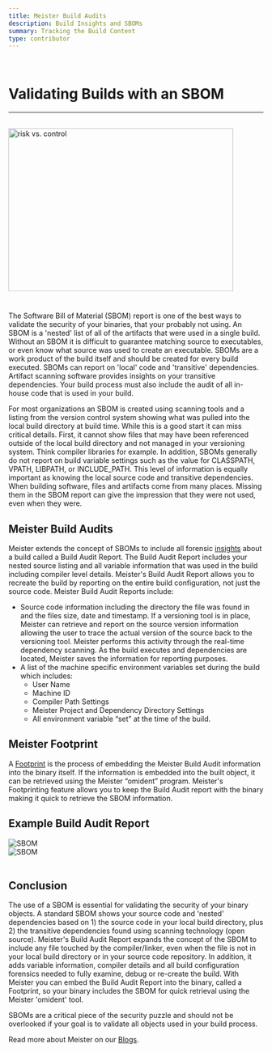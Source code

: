 ```yaml
---
title: Meister Build Audits
description: Build Insights and SBOMs
summary: Tracking the Build Content
type: contributor
---
```


<div class="row">

  <div class="col">
  </div>
  <div class="col-7">
  <div style="margin-bottom:40px">
    <br>
    <h1 class="text-left">Validating Builds with an SBOM</h1>
    <hr>
    <br>
    <img src="/images/digitalvisability.png" alt="risk vs. control" style="width:444px;height:322px;"  />
  </div>


The Software Bill of Material (SBOM) report is one of the best ways to validate the security of your binaries, that your probably not using. An SBOM is a 'nested' list of all of the artifacts that were used in a single build.  Without an SBOM it is difficult to guarantee matching source to executables, or even know what source was used to create an executable. SBOMs are a work product of the build itself and should be created for every build executed. SBOMs can report on 'local' code and 'transitive' dependencies. Artifact scanning software provides insights on your transitive dependencies. Your build process must also include the audit of all in-house code that is used in your build.

For most organizations an SBOM is created using scanning tools and a listing from the version control system showing what was pulled into the local build directory at build time. While this is a good start it can miss critical details. First, it cannot show files that may have been referenced outside of the local build directory and not managed in your versioning system. Think compiler libraries for example. In addition, SBOMs generally do not report on build variable settings such as the value for CLASSPATH, VPATH, LIBPATH, or INCLUDE_PATH. This level of information is equally important as knowing the local source code and transitive dependencies. When building software, files and artifacts come from many places. Missing them in the SBOM report can give the impression that they were not used, even when they were. 

## Meister Build Audits

Meister extends the concept of SBOMs to include all forensic [insights](https://www.openmakesoftware.com/help/#!meisterinsight.htm) about a build called a Build Audit Report. The Build Audit Report includes your nested source listing and all variable information that was used in the build including compiler level details. Meister's Build Audit Report allows you to recreate the build by reporting on the entire build configuration, not just the source code. Meister Build Audit Reports include:

- Source code information including the directory the file was found in and the files size, date and timestamp. If a versioning tool is in place, Meister can retrieve and report on the source version information allowing the user to trace the actual version of the source back to the versioning tool. Meister performs this activity through the real-time dependency scanning. As the build executes and dependencies are located, Meister saves the information for reporting purposes.
- A list of the machine specific environment variables set during the build which includes:
  - User Name
  - Machine ID
  - Compiler Path Settings
  - Meister Project and Dependency Directory Settings
  -	All environment variable “set” at the time of the build.

## Meister Footprint
 A [Footprint](https://www.openmakesoftware.com/help/#!footprintingembeddingthedna1.htm) is the process of embedding the Meister Build Audit information into the binary itself. If the information is embedded into the built object, it can be retrieved using the Meister “omident” program. Meister's Footprinting feature allows you to keep the Build Audit report with the binary making it quick to retrieve the SBOM information. 

## Example Build Audit Report

<div class="col-left">
<img src="/images/bom1.png" alt="SBOM" />
<br>
<img src="/images/bom2.png" alt="SBOM" />
</div>
<br>

## Conclusion

The use of a SBOM is essential for validating the security of your binary objects. A standard SBOM shows your source code and 'nested' dependencies based on 1) the source code in your local build directory, plus 2) the transitive dependencies found using scanning technology (open source). Meister's Build Audit Report expands the concept of the SBOM to include any file touched by the compiler/linker, even when the file is not in your local build directory or in your source code repository. In addition, it adds variable information, compiler details and all build configuration forensics needed to fully examine, debug or re-create the build. With Meister you can embed the Build Audit Report into the binary, called a Footprint, so your binary includes the SBOM for quick retrieval using the Meister 'omident' tool.

SBOMs are a critical piece of the security puzzle and should not be overlooked if your goal is to validate all objects used in your build process.

Read more about Meister on our [Blogs](/blog/meister-tips/).

  </div>
  <div class="col">
  </div>
</div>  